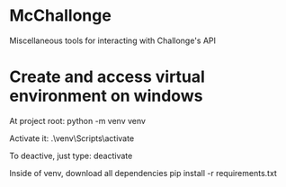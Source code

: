# McChallonge
Miscellaneous tools for interacting with Challonge's API

# Create and access virtual environment on windows
At project root:
python -m venv venv

Activate it:
.\venv\Scripts\activate

To deactive, just type:
deactivate

Inside of venv, download all dependencies
pip install -r requirements.txt